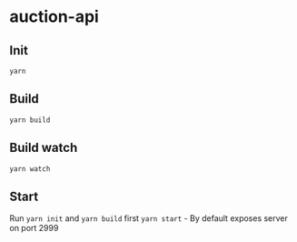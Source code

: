 # auction-api

## Init
`yarn`

## Build
`yarn build`

## Build watch
`yarn watch`

## Start
Run `yarn init` and `yarn build` first
`yarn start` - By default exposes server on port 2999
